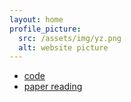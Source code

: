 ```yaml
---
layout: home
profile_picture:
  src: /assets/img/yz.png
  alt: website picture
---
```



- [code](https://baike.baidu.com)  
- [paper reading](https://baike.baidu.com)
